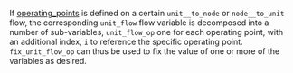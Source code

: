 If [operating\_points](@ref) is defined on a certain `unit__to_node` or `node__to_unit` flow, the corresponding `unit_flow` flow variable is decomposed into a number of sub-variables, `unit_flow_op` one for each operating point, with an additional index, `i` to reference the specific operating point. `fix_unit_flow_op` can thus be used to fix the value of one or more of the variables as desired.